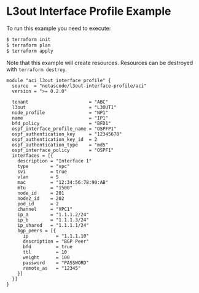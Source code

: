 <!-- BEGIN_TF_DOCS -->
# L3out Interface Profile Example

To run this example you need to execute:

```bash
$ terraform init
$ terraform plan
$ terraform apply
```

Note that this example will create resources. Resources can be destroyed with `terraform destroy`.

```hcl
module "aci_l3out_interface_profile" {
  source  = "netascode/l3out-interface-profile/aci"
  version = ">= 0.2.0"

  tenant                      = "ABC"
  l3out                       = "L3OUT1"
  node_profile                = "NP1"
  name                        = "IP1"
  bfd_policy                  = "BFD1"
  ospf_interface_profile_name = "OSPFP1"
  ospf_authentication_key     = "12345678"
  ospf_authentication_key_id  = 2
  ospf_authentication_type    = "md5"
  ospf_interface_policy       = "OSPF1"
  interfaces = [{
    description = "Interface 1"
    type        = "vpc"
    svi         = true
    vlan        = 5
    mac         = "12:34:56:78:90:AB"
    mtu         = "1500"
    node_id     = 201
    node2_id    = 202
    pod_id      = 2
    channel     = "VPC1"
    ip_a        = "1.1.1.2/24"
    ip_b        = "1.1.1.3/24"
    ip_shared   = "1.1.1.1/24"
    bgp_peers = [{
      ip          = "1.1.1.10"
      description = "BGP Peer"
      bfd         = true
      ttl         = 10
      weight      = 100
      password    = "PASSWORD"
      remote_as   = "12345"
    }]
  }]
}
```
<!-- END_TF_DOCS -->